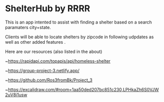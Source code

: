 # ShelterHub by RRRR
 This is an app intented to assist with finding a shelter based on a search paramaters city+state.

 Clients will be able to locate shelters by zipcode in following udpdates as well as other added features .

 Here are our resources (also listed in the about)
 
~https://rapidapi.com/topapis/api/homeless-shelter 

~https://group-project-3.netlify.app/

~https://github.com/Ros3fromBk/Project_3

~https://excalidraw.com/#room=1aa50ded207bc851c230,LPHkaZh6S0VJW2uV8i1usw

